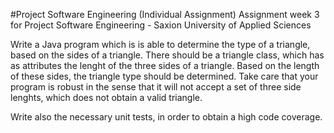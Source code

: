 #Project Software Engineering (Individual Assignment)
 Assignment week 3 for Project Software Engineering - Saxion University of Applied Sciences
 
 Write a Java program which is is able to determine the type of a triangle, based on the sides of a triangle. 
 There should be a triangle class, which has as attributes the lenght of the three sides of a triangle. 
 Based on the length of these sides, the triangle type should be determined. 
 Take care that your program is robust in the sense that it will not accept a set of three side lenghts, which does not obtain a valid triangle.

 Write also the necessary unit tests, in order to obtain a high code coverage.